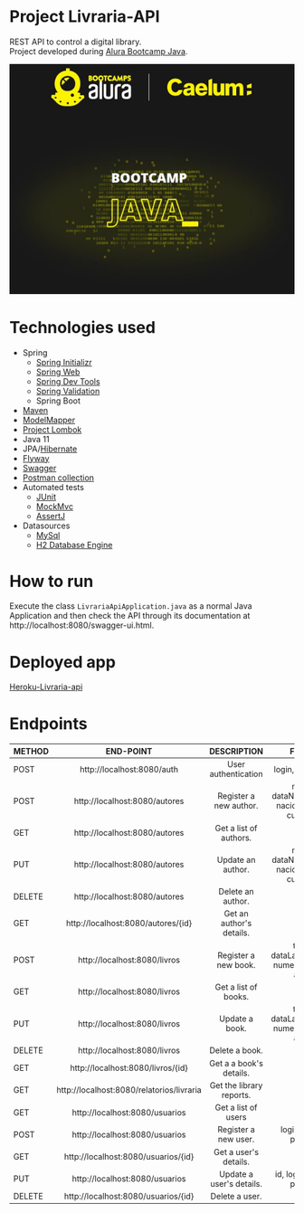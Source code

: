 # Project Livraria-API 
REST API to control a digital library.<br>
Project developed during [Alura Bootcamp Java](https://www.alura.com.br/bootcamp/back-end-java/matriculas-abertas). 

<div align="center">
  <img src="img/logoBootcampJava.jpg">
 </div align="center">

# Technologies used
* Spring
  - [Spring Initializr](https://start.spring.io/)
  - [Spring Web](https://spring.io/guides/gs/serving-web-content/)
  - [Spring Dev Tools](https://docs.spring.io/spring-boot/docs/1.5.16.RELEASE/reference/html/using-boot-devtools.html)
  - [Spring Validation](https://www.baeldung.com/spring-boot-bean-validation)
  - Spring Boot
* [Maven](https://maven.apache.org/)
* [ModelMapper](http://modelmapper.org/)
* [Project Lombok](https://projectlombok.org/)
* Java 11
* JPA/[Hibernate](https://hibernate.org/orm/)
* [Flyway](https://flywaydb.org/documentation/)
* [Swagger](https://www.baeldung.com/swagger-2-documentation-for-spring-rest-api)
* [Postman collection](https://github.com/oluizeduardo/livraria-api/tree/main/postman)
* Automated tests
  - [JUnit](https://junit.org/junit5/docs/current/user-guide/)
  - [MockMvc](https://www.baeldung.com/integration-testing-in-spring#3-mocking-web-context-beans/)
  - [AssertJ](https://assertj.github.io/doc/)
* Datasources
    - [MySql](https://www.mysql.com/)
    - [H2 Database Engine](https://www.h2database.com/html/cheatSheet.html)

# How to run
Execute the class `LivrariaApiApplication.java` as a normal Java Application and then check the API through its documentation at http://localhost:8080/swagger-ui.html.

# Deployed app
[Heroku-Livraria-api](https://alura-livraria-api.herokuapp.com/swagger-ui.html)


# Endpoints

| METHOD        | END-POINT                     | DESCRIPTION                    | FIELDS                                         |
| ------------- |:-----------------------------:| :-----------------------------:|:----------------------------------------------:|
| POST          | http://localhost:8080/auth    |  User authentication           | login, password                                |
| POST          | http://localhost:8080/autores |  Register a new author.        | nome, dataNascimento, nacionalidade, curriculo |
| GET           | http://localhost:8080/autores |  Get a list of authors.        |    |
| PUT           | http://localhost:8080/autores |  Update an author.             | nome, dataNascimento, nacionalidade, curriculo   |
| DELETE        | http://localhost:8080/autores |  Delete an author.             |   |
| GET           | http://localhost:8080/autores/{id} |  Get an author's details. |    |
| POST          | http://localhost:8080/livros  |  Register a new book.          | titulo, dataLancamento, numeroPaginas, autor   |
| GET           | http://localhost:8080/livros  |  Get a list of books.          |    |
| PUT           | http://localhost:8080/livros |  Update a book.             | titulo, dataLancamento, numeroPaginas, autor   |
| DELETE        | http://localhost:8080/livros |  Delete a book.             |   |
| GET           | http://localhost:8080/livros/{id} |  Get a a book's details. |    |
| GET           | http://localhost:8080/relatorios/livraria  |  Get the library reports.          |    |
| GET           | http://localhost:8080/usuarios |  Get a list of users |    |
| POST          | http://localhost:8080/usuarios  |  Register a new user.          | login, nome, perfilId    |
| GET           | http://localhost:8080/usuarios/{id}  |  Get a user's details.          |    |
| PUT           | http://localhost:8080/usuarios |  Update a user's details.             | id, login, nome, perfilId   |
| DELETE        | http://localhost:8080/usuarios/{id} |  Delete a user.             |   |

